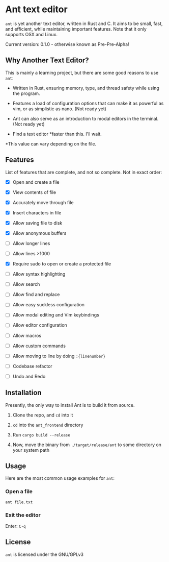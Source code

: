 # Ant text editor

`ant` is yet another text editor, written in Rust and C. It aims to be small, fast, and efficient, while maintaining important features. Note that it only supports OSX and Linux.

Current version: 0.1.0 - otherwise known as Pre-Pre-Alpha!

## Why Another Text Editor?

This is mainly a learning project, but there are some good reasons to use `ant`:

- Written in Rust, ensuring memory, type, and thread safety while using the program.

- Features a load of configuration options that can make it as powerful as vim, or as simplistic as nano. (Not ready yet)

- Ant can also serve as an introduction to modal editors in the terminal. (Not ready yet)

- Find a text editor *faster than this. I'll wait.

\*This value can vary depending on the file.

## Features

List of features that are complete, and not so complete. Not in exact order:

- [x] Open and create a file

- [x] View contents of file

- [x] Accurately move through file

- [x] Insert characters in file

- [x] Allow saving file to disk

- [x] Allow anonymous buffers

- [ ] Allow longer lines

- [ ] Allow lines >1000

- [x] Require sudo to open or create a protected file

- [ ] Allow syntax highlighting

- [ ] Allow search

- [ ] Allow find and replace

- [ ] Allow easy suckless configuration

- [ ] Allow modal editing and Vim keybindings

- [ ] Allow editor configuration

- [ ] Allow macros

- [ ] Allow custom commands

- [ ] Allow moving to line by doing `:{linenumber}`

- [ ] Codebase refactor

- [ ] Undo and Redo

## Installation

Presently, the only way to install Ant is to build it from source.

1. Clone the repo, and `cd` into it

2. `cd` into the `ant_frontend` directory

3. Run `cargo build --release`

4. Now, move the binary from `./target/release/ant` to some directory on your system path

## Usage

Here are the most common usage examples for `ant`:

### Open a file

`ant file.txt`

### Exit the editor

Enter: `C-q`

## License

`ant` is licensed under the GNU/GPLv3
